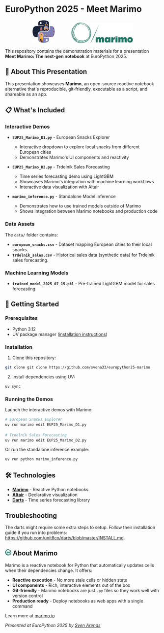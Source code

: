 # EuroPython 2025 - Meet Marimo

<p align="center">
  <img src="logos/ep2025.png" alt="EuroPython 2025" width="75", height="75", style="margin-right: 25px;"  />
  <img src="logos/marimo_logo.svg" alt="Marimo Logo" width="200", style="margin-left: 25px;"  />
</p>

This repository contains the demonstration materials for a presentation **Meet Marimo: The next-gen notebook** at EuroPython 2025.

## 🎯 About This Presentation

This presentation showcases **Marimo**, an open-source reactive notebook alternative that's reproducible, git-friendly, executable as a script, and shareable as an app.

## 📋 What's Included

### Interactive Demos

- **`EUP25_Marimo_D1.py`** - European Snacks Explorer

  - Interactive dropdown to explore local snacks from different European cities
  - Demonstrates Marimo's UI components and reactivity

- **`EUP25_Marimo_D2.py`** - Trdelník Sales Forecasting

  - Time series forecasting demo using LightGBM
  - Showcases Marimo's integration with machine learning workflows
  - Interactive data visualization with Altair

- **`marimo_inference.py`** - Standalone Model Inference
  - Demonstrates how to use trained models outside of Marimo
  - Shows integration between Marimo notebooks and production code

### Data Assets

The `data/` folder contains:

- **`european_snacks.csv`** - Dataset mapping European cities to their local snacks.
- **`trdelnik_sales.csv`** - Historical sales data (synthetic data) for Trdelník sales forecasting.

### Machine Learning Models

- **`trained_model_2025_07_15.pkl`** - Pre-trained LightGBM model for sales forecasting

## 🚀 Getting Started

### Prerequisites

- Python 3.12
- UV package manager ([installation instructions](https://docs.astral.sh/uv/getting-started/installation/))

### Installation

1. Clone this repository:

```bash
git clone git clone https://github.com/svena33/europython25-marimo
```

2. Install dependencies using UV:

```bash
uv sync
```

### Running the Demos

Launch the interactive demos with Marimo:

```bash
# European Snacks Explorer
uv run marimo edit EUP25_Marimo_D1.py

# Trdelník Sales Forecasting
uv run marimo edit EUP25_Marimo_D2.py
```

Or run the standalone inference example:

```bash
uv run python marimo_inference.py
```

## 🛠 Technologies

- **[Marimo](https://marimo.io/)** - Reactive Python notebooks
- **[Altair](https://altair-viz.github.io/)** - Declarative visualization
- **[Darts](https://unit8co.github.io/darts/)** - Time series forecasting library

## Troubleshooting

The darts might require some extra steps to setup. Follow their installation guide if you run into problems: https://github.com/unit8co/darts/blob/master/INSTALL.md.

## <img src="logos/marimo_logo_small.png" alt="marimo" width="20" /> About Marimo

Marimo is a reactive notebook for Python that automatically updates cells when their dependencies change. It offers:

- **Reactive execution** - No more stale cells or hidden state
- **UI components** - Rich, interactive elements out of the box
- **Git-friendly** - Marimo notebooks are just `.py` files so they work well with version control
- **Production ready** - Deploy notebooks as web apps with a single command

Learn more at [marimo.io](https://marimo.io/)

_Presented at EuroPython 2025 by [Sven Arends](https://svenarends.com)_
